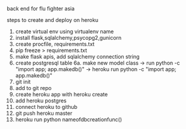 back end for flu fighter asia

steps to create and deploy on heroku
1. create virtual env using virtualenv name
2. install flask,sqlalchemy,psycopg2,gunicorn
3. create procfile, requirements.txt
4. pip freeze > requirements.txt
5. make flask apis, add sqlalchemy connection string 
6. create postgresql table
6a. make new model class -> run python -c "import app; app.makedb()"  -> heroku run python -c "import app; app.makedb()"
7. git init
8. add to git repo
9. create heroku app with heroku create
10. add heroku postgres 
11. connect heroku to github
12. git push heroku master
13. heroku run python nameofdbcreationfunc()
 